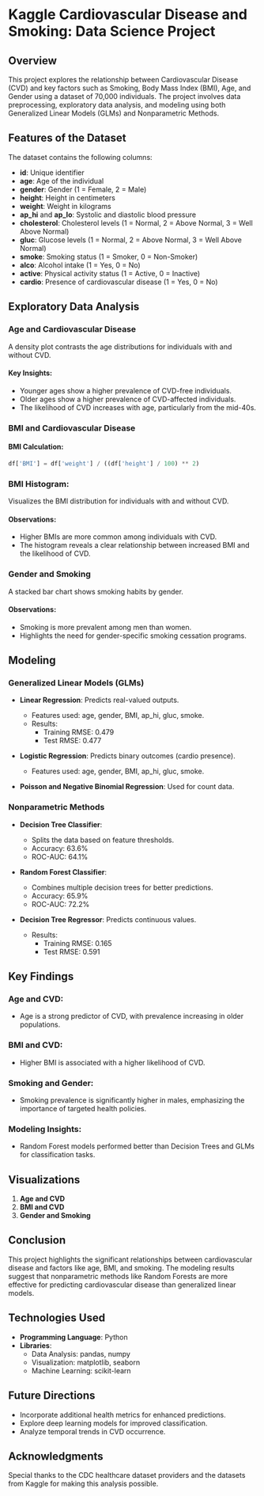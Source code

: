 # Kaggle Cardiovascular Disease and Smoking: Data Science Project

## Overview
This project explores the relationship between Cardiovascular Disease (CVD) and key factors such as Smoking, Body Mass Index (BMI), Age, and Gender using a dataset of 70,000 individuals. The project involves data preprocessing, exploratory data analysis, and modeling using both Generalized Linear Models (GLMs) and Nonparametric Methods.

## Features of the Dataset
The dataset contains the following columns:

- **id**: Unique identifier
- **age**: Age of the individual
- **gender**: Gender (1 = Female, 2 = Male)
- **height**: Height in centimeters
- **weight**: Weight in kilograms
- **ap_hi** and **ap_lo**: Systolic and diastolic blood pressure
- **cholesterol**: Cholesterol levels (1 = Normal, 2 = Above Normal, 3 = Well Above Normal)
- **gluc**: Glucose levels (1 = Normal, 2 = Above Normal, 3 = Well Above Normal)
- **smoke**: Smoking status (1 = Smoker, 0 = Non-Smoker)
- **alco**: Alcohol intake (1 = Yes, 0 = No)
- **active**: Physical activity status (1 = Active, 0 = Inactive)
- **cardio**: Presence of cardiovascular disease (1 = Yes, 0 = No)

## Exploratory Data Analysis

### Age and Cardiovascular Disease
A density plot contrasts the age distributions for individuals with and without CVD.

#### Key Insights:
- Younger ages show a higher prevalence of CVD-free individuals.
- Older ages show a higher prevalence of CVD-affected individuals.
- The likelihood of CVD increases with age, particularly from the mid-40s.

### BMI and Cardiovascular Disease

#### BMI Calculation:
```python
df['BMI'] = df['weight'] / ((df['height'] / 100) ** 2)
```
### BMI Histogram:
Visualizes the BMI distribution for individuals with and without CVD.

#### Observations:
- Higher BMIs are more common among individuals with CVD.
- The histogram reveals a clear relationship between increased BMI and the likelihood of CVD.

### Gender and Smoking
A stacked bar chart shows smoking habits by gender.

#### Observations:
- Smoking is more prevalent among men than women.
- Highlights the need for gender-specific smoking cessation programs.

## Modeling

### Generalized Linear Models (GLMs)

- **Linear Regression**: Predicts real-valued outputs.
  - Features used: age, gender, BMI, ap_hi, gluc, smoke.
  - Results:
    - Training RMSE: 0.479
    - Test RMSE: 0.477

- **Logistic Regression**: Predicts binary outcomes (cardio presence).
  - Features used: age, gender, BMI, ap_hi, gluc, smoke.

- **Poisson and Negative Binomial Regression**: Used for count data.

### Nonparametric Methods

- **Decision Tree Classifier**:
  - Splits the data based on feature thresholds.
  - Accuracy: 63.6%
  - ROC-AUC: 64.1%

- **Random Forest Classifier**:
  - Combines multiple decision trees for better predictions.
  - Accuracy: 65.9%
  - ROC-AUC: 72.2%

- **Decision Tree Regressor**: Predicts continuous values.
  - Results:
    - Training RMSE: 0.165
    - Test RMSE: 0.591

## Key Findings

### Age and CVD:
- Age is a strong predictor of CVD, with prevalence increasing in older populations.

### BMI and CVD:
- Higher BMI is associated with a higher likelihood of CVD.

### Smoking and Gender:
- Smoking prevalence is significantly higher in males, emphasizing the importance of targeted health policies.

### Modeling Insights:
- Random Forest models performed better than Decision Trees and GLMs for classification tasks.

## Visualizations
1. **Age and CVD**
2. **BMI and CVD**
3. **Gender and Smoking**

## Conclusion
This project highlights the significant relationships between cardiovascular disease and factors like age, BMI, and smoking. The modeling results suggest that nonparametric methods like Random Forests are more effective for predicting cardiovascular disease than generalized linear models.

## Technologies Used
- **Programming Language**: Python
- **Libraries**:
  - Data Analysis: pandas, numpy
  - Visualization: matplotlib, seaborn
  - Machine Learning: scikit-learn

## Future Directions
- Incorporate additional health metrics for enhanced predictions.
- Explore deep learning models for improved classification.
- Analyze temporal trends in CVD occurrence.

## Acknowledgments
Special thanks to the CDC healthcare dataset providers and the datasets from Kaggle for making this analysis possible.

